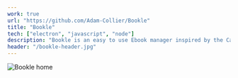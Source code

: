 ```yaml
---
work: true
url: "https://github.com/Adam-Collier/Bookle"
title: "Bookle"
tech: ["electron", "javascript", "node"]
description: "Bookle is an easy to use Ebook manager inspired by the Calibre open source project. I felt that the UI wasn't the greatest, could be simplified and users could have an overall better experience. This project served as an exploration into electron, handling their api and understanding the structure of ebooks, processing their metadata and making it editable."
header: "/bookle-header.jpg"
---
```


![Bookle home](/bookle-home.jpg)
